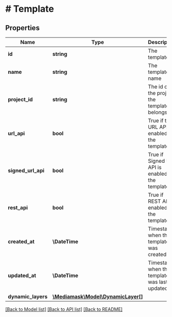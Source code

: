 # # Template

## Properties

Name | Type | Description | Notes
------------ | ------------- | ------------- | -------------
**id** | **string** | The template id | [optional]
**name** | **string** | The template name | [optional]
**project_id** | **string** | The id of the project the template belongs to | [optional]
**url_api** | **bool** | True if the URL API is enabled for the template | [optional]
**signed_url_api** | **bool** | True if Signed URL API is enabled for the template | [optional]
**rest_api** | **bool** | True if REST API is enabled for the template | [optional]
**created_at** | **\DateTime** | Timestamp when the template was created | [optional]
**updated_at** | **\DateTime** | Timestamp when the template was last updated | [optional]
**dynamic_layers** | [**\Mediamask\Model\DynamicLayer[]**](DynamicLayer.md) |  | [optional]

[[Back to Model list]](../../README.md#models) [[Back to API list]](../../README.md#endpoints) [[Back to README]](../../README.md)
